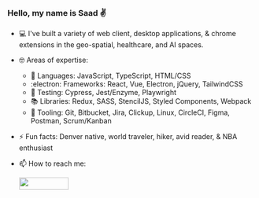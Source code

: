 ### Hello, my name is Saad :v:

- :computer: I've built a variety of web client, desktop applications, & chrome extensions in the geo-spatial, healthcare, and AI spaces.

- :nerd_face: Areas of expertise: 

  - :book: Languages: JavaScript, TypeScript, HTML/CSS
  - :electron: Frameworks: React, Vue, Electron, jQuery, TailwindCSS
  - 🧪 Testing: Cypress, Jest/Enzyme, Playwright
  - 📚 Libraries: Redux, SASS, StencilJS, Styled Components, Webpack
  - 🧰 Tooling: Git, Bitbucket, Jira, Clickup, Linux, CircleCI, Figma, Postman, Scrum/Kanban

- ⚡ Fun facts: Denver native, world traveler, hiker, avid reader, & NBA enthusiast

- 📫 How to reach me: <div><a href="https://www.linkedin.com/in/saad-baradan/
" target="_blank"><img src="https://img.shields.io/badge/-saadbaradan-blue?style=flat-square&logo=Linkedin&logoColor=white&link=https://www.linkedin.com/in/saadbaradan/" width="100" height="25"></a></div>

